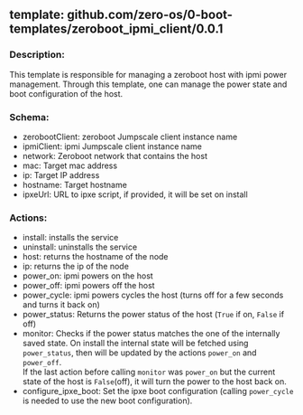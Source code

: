 ## template: github.com/zero-os/0-boot-templates/zeroboot_ipmi_client/0.0.1

### Description:

This template is responsible for managing a zeroboot host with ipmi power management.
Through this template, one can manage the power state and boot configuration of the host.

### Schema:

- zerobootClient: zeroboot Jumpscale client instance name
- ipmiClient: ipmi Jumpscale client instance name
- network: Zeroboot network that contains the host
- mac: Target mac address
- ip: Target IP address
- hostname: Target hostname
- ipxeUrl: URL to ipxe script, if provided, it will be set on install

### Actions:

- install: installs the service
- uninstall: uninstalls the service
- host: returns the hostname of the node
- ip: returns the ip of the node
- power_on: ipmi powers on the host
- power_off: ipmi powers off the host
- power_cycle: ipmi powers cycles the host (turns off for a few seconds and turns it back on)
- power_status: Returns the power status of the host (`True` if on, `False` if off)
- monitor: Checks if the power status matches the one of the internally saved state. On install the internal state will be fetched using `power_status`, then will be updated by the actions `power_on` and `power_off`.  
If the last action before calling `monitor` was `power_on` but the current state of the host is `False`(off), it will turn the  power to the host back on.
- configure_ipxe_boot: Set the ipxe boot configuration (calling `power_cycle` is needed to use the new boot configuration).
